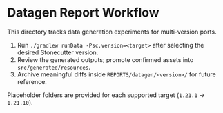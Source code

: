 # Datagen Report Workflow

This directory tracks data generation experiments for multi-version ports.

1. Run `./gradlew runData -Psc.version=<target>` after selecting the desired Stonecutter version.
2. Review the generated outputs; promote confirmed assets into `src/generated/resources`.
3. Archive meaningful diffs inside `REPORTS/datagen/<version>/` for future reference.

Placeholder folders are provided for each supported target (`1.21.1` → `1.21.10`).
